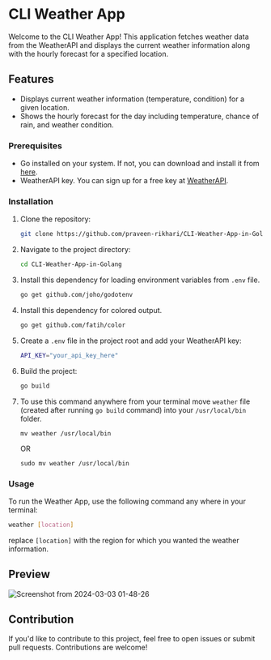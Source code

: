# CLI Weather App

Welcome to the CLI Weather App! This application fetches weather data from the WeatherAPI and displays the current weather information along with the hourly forecast for a specified location.

## Features

- Displays current weather information (temperature, condition) for a given location.
- Shows the hourly forecast for the day including temperature, chance of rain, and weather condition.

### Prerequisites

- Go installed on your system. If not, you can download and install it from [here](https://golang.org/dl/).
- WeatherAPI key. You can sign up for a free key at [WeatherAPI](https://www.weatherapi.com/).

### Installation

1. Clone the repository:

    ```bash
    git clone https://github.com/praveen-rikhari/CLI-Weather-App-in-Golang.git
    ```

2. Navigate to the project directory:

    ```bash
    cd CLI-Weather-App-in-Golang
    ```

3. Install this dependency for loading environment variables from `.env` file.

    ```bash
    go get github.com/joho/godotenv
    ```

4. Install this dependency for colored output.

    ```bash
    go get github.com/fatih/color
    ```

5. Create a `.env` file in the project root and add your WeatherAPI key:

    ```bash
    API_KEY="your_api_key_here"
    ```

6. Build the project:

    ```bash
    go build
    ```

7. To use this command anywhere from your terminal move `weather` file (created after running `go build` command) into your `/usr/local/bin` folder.
   ```
   mv weather /usr/local/bin
   ```
   OR
   ```
   sudo mv weather /usr/local/bin
   ```
### Usage

To run the Weather App, use the following command any where in your terminal:

```bash
weather [location]
```
replace `[location]` with the region for which you wanted the weather information.

## Preview

![Screenshot from 2024-03-03 01-48-26](https://github.com/praveen-rikhari/CLI-Weather-App-in-Golang/assets/84331681/6d647596-4648-4de3-b926-fd06b0fdf98d)

## Contribution

If you'd like to contribute to this project, feel free to open issues or submit pull requests. Contributions are welcome!
